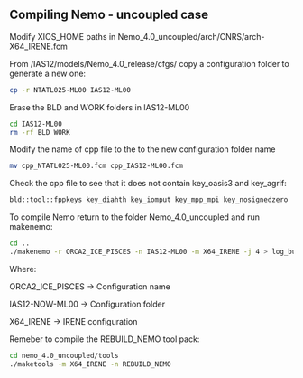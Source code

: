 ## Compiling Nemo - uncoupled case

Modify XIOS_HOME paths in Nemo_4.0_uncoupled/arch/CNRS/arch-X64_IRENE.fcm

From /IAS12/models/Nemo_4.0_release/cfgs/ copy a configuration folder to generate a new one:

```bash
cp -r NTATL025-ML00 IAS12-ML00
```

Erase the BLD and WORK folders in IAS12-ML00

```bash
cd IAS12-ML00
rm -rf BLD WORK
```

Modify the name of cpp file to the to the new configuration folder name

```bash
mv cpp_NTATL025-ML00.fcm cpp_IAS12-ML00.fcm
```

Check the cpp file to see that it does not contain key_oasis3 and key_agrif:

```bash
bld::tool::fppkeys key_diahth key_iomput key_mpp_mpi key_nosignedzero
```

To compile Nemo return to the folder Nemo_4.0_uncoupled and run makenemo:

```bash
cd ..
./makenemo -r ORCA2_ICE_PISCES -n IAS12-ML00 -m X64_IRENE -j 4 > log_build_nemo.txt
```

Where:

ORCA2_ICE_PISCES &rarr; Configuration name

IAS12-NOW-ML00 &rarr; Configuration folder

X64_IRENE &rarr; IRENE configuration

Remeber to compile the REBUILD_NEMO tool pack:

```bash
cd nemo_4.0_uncoupled/tools
./maketools -m X64_IRENE -n REBUILD_NEMO
```


